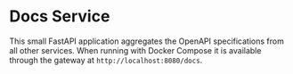 # Docs Service

This small FastAPI application aggregates the OpenAPI specifications from all
other services. When running with Docker Compose it is available through the
gateway at `http://localhost:8080/docs`.
